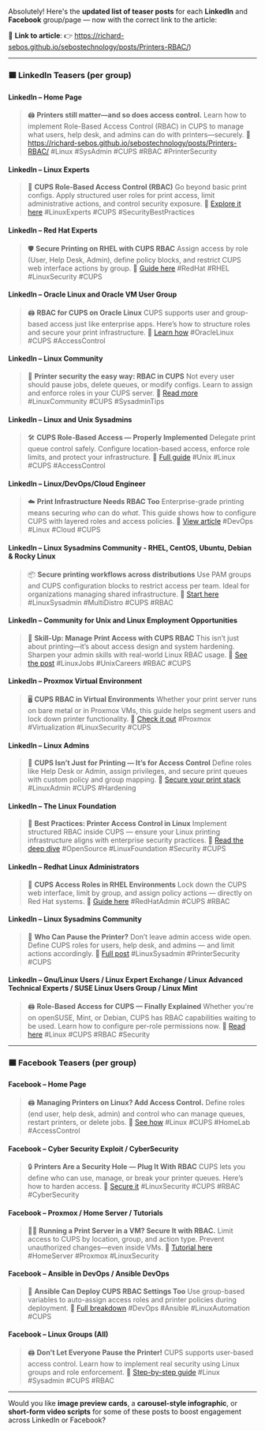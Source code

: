 Absolutely! Here's the **updated list of teaser posts** for each **LinkedIn** and **Facebook** group/page — now with the correct link to the article:

🔗 **Link to article**:
👉 https://richard-sebos.github.io/sebostechnology/posts/Printers-RBAC/)

---

### 🟦 **LinkedIn Teasers (per group)**

#### **LinkedIn – Home Page**

> 🖨️ **Printers still matter—and so does access control.**
> Learn how to implement Role-Based Access Control (RBAC) in CUPS to manage what users, help desk, and admins can do with printers—securely.
> 🔗 https://richard-sebos.github.io/sebostechnology/posts/Printers-RBAC/
> #Linux #SysAdmin #CUPS #RBAC #PrinterSecurity

#### **LinkedIn – Linux Experts**

> 🔐 **CUPS Role-Based Access Control (RBAC)**
> Go beyond basic print configs. Apply structured user roles for print access, limit administrative actions, and control security exposure.
> 📖 [Explore it here](https://richard-sebos.github.io/sebostechnology/posts/Printers-RBAC/)
> #LinuxExperts #CUPS #SecurityBestPractices

#### **LinkedIn – Red Hat Experts**

> 🛡️ **Secure Printing on RHEL with CUPS RBAC**
> Assign access by role (User, Help Desk, Admin), define policy blocks, and restrict CUPS web interface actions by group.
> 📘 [Guide here](https://richard-sebos.github.io/sebostechnology/posts/Printers-RBAC/)
> #RedHat #RHEL #LinuxSecurity #CUPS

#### **LinkedIn – Oracle Linux and Oracle VM User Group**

> 🖨️ **RBAC for CUPS on Oracle Linux**
> CUPS supports user and group-based access just like enterprise apps. Here’s how to structure roles and secure your print infrastructure.
> 🔗 [Learn how](https://richard-sebos.github.io/sebostechnology/posts/Printers-RBAC/)
> #OracleLinux #CUPS #AccessControl

#### **LinkedIn – Linux Community**

> 🧩 **Printer security the easy way: RBAC in CUPS**
> Not every user should pause jobs, delete queues, or modify configs. Learn to assign and enforce roles in your CUPS server.
> 🔗 [Read more](https://richard-sebos.github.io/sebostechnology/posts/Printers-RBAC/)
> #LinuxCommunity #CUPS #SysadminTips

#### **LinkedIn – Linux and Unix Sysadmins**

> 🛠️ **CUPS Role-Based Access — Properly Implemented**
> Delegate print queue control safely. Configure location-based access, enforce role limits, and protect your infrastructure.
> 🔗 [Full guide](https://richard-sebos.github.io/sebostechnology/posts/Printers-RBAC/)
> #Unix #Linux #CUPS #AccessControl

#### **LinkedIn – Linux/DevOps/Cloud Engineer**

> ☁️ **Print Infrastructure Needs RBAC Too**
> Enterprise-grade printing means securing *who* can do *what*. This guide shows how to configure CUPS with layered roles and access policies.
> 🔗 [View article](https://richard-sebos.github.io/sebostechnology/posts/Printers-RBAC/)
> #DevOps #Linux #Cloud #CUPS

#### **LinkedIn – Linux Sysadmins Community - RHEL, CentOS, Ubuntu, Debian & Rocky Linux**

> 📦 **Secure printing workflows across distributions**
> Use PAM groups and CUPS configuration blocks to restrict access per team. Ideal for organizations managing shared infrastructure.
> 🔗 [Start here](https://richard-sebos.github.io/sebostechnology/posts/Printers-RBAC/)
> #LinuxSysadmin #MultiDistro #CUPS #RBAC

#### **LinkedIn – Community for Unix and Linux Employment Opportunities**

> 📄 **Skill-Up: Manage Print Access with CUPS RBAC**
> This isn’t just about printing—it’s about access design and system hardening. Sharpen your admin skills with real-world Linux RBAC usage.
> 🔗 [See the post](https://richard-sebos.github.io/sebostechnology/posts/Printers-RBAC/)
> #LinuxJobs #UnixCareers #RBAC #CUPS

#### **LinkedIn – Proxmox Virtual Environment**

> 🖥️ **CUPS RBAC in Virtual Environments**
> Whether your print server runs on bare metal or in Proxmox VMs, this guide helps segment users and lock down printer functionality.
> 🔗 [Check it out](https://richard-sebos.github.io/sebostechnology/posts/Printers-RBAC/)
> #Proxmox #Virtualization #LinuxSecurity #CUPS

#### **LinkedIn – Linux Admins**

> 🔐 **CUPS Isn’t Just for Printing — It’s for Access Control**
> Define roles like Help Desk or Admin, assign privileges, and secure print queues with custom policy and group mapping.
> 🔗 [Secure your print stack](https://richard-sebos.github.io/sebostechnology/posts/Printers-RBAC/)
> #LinuxAdmin #CUPS #Hardening

#### **LinkedIn – The Linux Foundation**

> 🧠 **Best Practices: Printer Access Control in Linux**
> Implement structured RBAC inside CUPS — ensure your Linux printing infrastructure aligns with enterprise security practices.
> 🔗 [Read the deep dive](https://richard-sebos.github.io/sebostechnology/posts/Printers-RBAC/)
> #OpenSource #LinuxFoundation #Security #CUPS

#### **LinkedIn – Redhat Linux Administrators**

> 🎯 **CUPS Access Roles in RHEL Environments**
> Lock down the CUPS web interface, limit by group, and assign policy actions — directly on Red Hat systems.
> 🔗 [Guide here](https://richard-sebos.github.io/sebostechnology/posts/Printers-RBAC/)
> #RedHatAdmin #CUPS #RBAC

#### **LinkedIn – Linux Sysadmins Community**

> 🚨 **Who Can Pause the Printer?**
> Don’t leave admin access wide open. Define CUPS roles for users, help desk, and admins — and limit actions accordingly.
> 🔗 [Full post](https://richard-sebos.github.io/sebostechnology/posts/Printers-RBAC/)
> #LinuxSysadmin #PrinterSecurity #CUPS

#### **LinkedIn – Gnu/Linux Users / Linux Expert Exchange / Linux Advanced Technical Experts / SUSE Linux Users Group / Linux Mint**

> 🖨️ **Role-Based Access for CUPS — Finally Explained**
> Whether you're on openSUSE, Mint, or Debian, CUPS has RBAC capabilities waiting to be used. Learn how to configure per-role permissions now.
> 🔗 [Read here](https://richard-sebos.github.io/sebostechnology/posts/Printers-RBAC/)
> #Linux #CUPS #RBAC #Security

---

### 🟦 Facebook Teasers (per group)

#### **Facebook – Home Page**

> 🖨️ **Managing Printers on Linux? Add Access Control.**
> Define roles (end user, help desk, admin) and control who can manage queues, restart printers, or delete jobs.
> 🔗 [See how](https://richard-sebos.github.io/sebostechnology/posts/Printers-RBAC/)
> #Linux #CUPS #HomeLab #AccessControl

#### **Facebook – Cyber Security Exploit / CyberSecurity**

> 🔒 **Printers Are a Security Hole — Plug It With RBAC**
> CUPS lets you define who can use, manage, or break your printer queues. Here’s how to harden access.
> 🔗 [Secure it](https://richard-sebos.github.io/sebostechnology/posts/Printers-RBAC/)
> #LinuxSecurity #CUPS #RBAC #CyberSecurity

#### **Facebook – Proxmox / Home Server / Tutorials**

> 🧑‍🔧 **Running a Print Server in a VM? Secure It with RBAC.**
> Limit access to CUPS by location, group, and action type. Prevent unauthorized changes—even inside VMs.
> 🔗 [Tutorial here](https://richard-sebos.github.io/sebostechnology/posts/Printers-RBAC/)
> #HomeServer #Proxmox #LinuxSecurity

#### **Facebook – Ansible in DevOps / Ansible DevOps**

> 🤖 **Ansible Can Deploy CUPS RBAC Settings Too**
> Use group-based variables to auto-assign access roles and printer policies during deployment.
> 🔗 [Full breakdown](https://richard-sebos.github.io/sebostechnology/posts/Printers-RBAC/)
> #DevOps #Ansible #LinuxAutomation #CUPS

#### **Facebook – Linux Groups (All)**

> 🖨️ **Don’t Let Everyone Pause the Printer!**
> CUPS supports user-based access control. Learn how to implement real security using Linux groups and role enforcement.
> 🔗 [Step-by-step guide](https://richard-sebos.github.io/sebostechnology/posts/Printers-RBAC/)
> #Linux #Sysadmin #CUPS #RBAC

---

Would you like **image preview cards**, a **carousel-style infographic**, or **short-form video scripts** for some of these posts to boost engagement across LinkedIn or Facebook?
